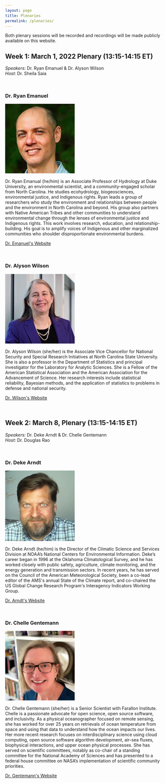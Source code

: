 ```yaml
---
layout: page
title: Plenaries
permalink: /plenaries/
---
```


Both plenary sessions will be recorded and recordings will be made publicly available on this website.

## Week 1: March 1, 2022 Plenary (13:15-14:15 ET)

*Speakers:* Dr. Ryan Emanuel & Dr. Alyson Wilson <br>
*Host:* Dr. Sheila Saia

<br>

### Dr. Ryan Emanuel

![Headshot of Dr. Ryan Emanuel.](img/headshot_emanuel.jpg)

Dr. Ryan Emanual (he/him) is an Associate Professor of Hydrology at Duke University, an environmental scientist, and a community-engaged scholar from North Carolina. He studies ecohydrology, biogeosciences, environmental justice, and Indigenous rights. Ryan leads a group of researchers who study the environment and relationships between people and the environment in North Carolina and beyond. His group also partners with Native American Tribes and other communities to understand environmental change through the lenses of environmental justice and Indigenous rights. This work involves research, education, and relationship-building. His goal is to amplify voices of Indigenous and other marginalized communities who shoulder disproportionate environmental burdens.

[Dr. Emanuel's Website](https://scholars.duke.edu/person/Ryan.Emanuel)

<br>

### Dr. Alyson Wilson

![Headshot of Dr. Alyson Wilson.](img/headshot_wilson.jpg)

Dr. Alyson Wilson (she/her) is the Associate Vice Chancellor for National Security and Special Research Initiatives at North Carolina State University. She is also a professor in the Department of Statistics and principal investigator for the Laboratory for Analytic Sciences. She is a Fellow of the American Statistical Association and the American Association for the Advancement of Science. Her research interests include statistical reliability, Bayesian methods, and the application of statistics to problems in defense and national security.

[Dr. Wilson's Website](https://alysongwilson.github.io/)

<br>

## Week 2: March 8, Plenary (13:15-14:15 ET)

*Speakers:* Dr. Deke Arndt & Dr. Chelle Gentemann <br>
*Host:* Dr. Douglas Rao

<br>

### Dr. Deke Arndt

![Headshot of Dr. Deke Arndt.](img/headshot_arndt.png)

Dr. Deke Arndt (he/him) is the Director of the Climatic Science and Services Division at NOAA’s National Centers for Environmental Information. Deke’s career began in 1996 at the Oklahoma Climatological Survey, and he has worked closely with public safety, agriculture, climate monitoring, and the energy generation and transmission sectors. In recent years, he has served on the Council of the American Meteorological Society, been a co-lead editor of the AMS's annual State of the Climate report, and co-chaired the US Global Change Research Program's Interagency Indicators Working Group.

[Dr. Arndt's Website](https://www.linkedin.com/in/deke-arndt/)

<br>

### Dr. Chelle Gentemann

![Headshot of Dr. Chelle Gentemann.](img/headshot_gentemann.png)

Dr. Chelle Gentemann (she/her) is a Senior Scientist with Farallon Institute. Chelle is a passionate advocate for open science, open source software, and inclusivity. As a physical oceanographer focused on remote sensing, she has worked for over 25 years on retrievals of ocean temperature from space and using that data to understand how the ocean impacts our lives. Her more recent research focuses on interdisciplinary science using cloud computing, open source software algorithm development, air-sea fluxes, biophysical interactions, and upper ocean physical processes. She has served on scientific committees, notably as co-chair of a standing committee for the National Academy of Sciences and has presented to a federal house committee on NASA’s implementation of scientific community priorities.

[Dr. Gentemann's Website](http://www.faralloninstitute.org/chelle)